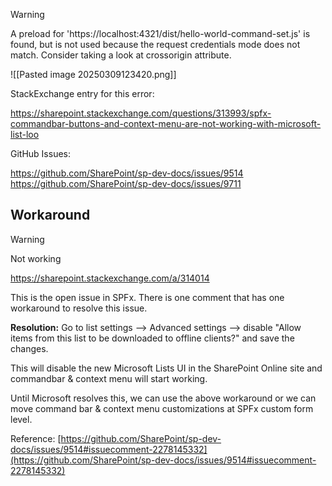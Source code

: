 > [!warning]
> A preload for 'https://localhost:4321/dist/hello-world-command-set.js' is found, but is not used because the request credentials mode does not match. Consider taking a look at crossorigin attribute.


![[Pasted image 20250309123420.png]]


StackExchange entry for this error:

https://sharepoint.stackexchange.com/questions/313993/spfx-commandbar-buttons-and-context-menu-are-not-working-with-microsoft-list-loo


GitHub Issues:

https://github.com/SharePoint/sp-dev-docs/issues/9514
https://github.com/SharePoint/sp-dev-docs/issues/9711

## Workaround

> [!Warning]
> Not working

https://sharepoint.stackexchange.com/a/314014

This is the open issue in SPFx. There is one comment that has one workaround to resolve this issue.

**Resolution:** Go to list settings --> Advanced settings --> disable "Allow items from this list to be downloaded to offline clients?" and save the changes.

This will disable the new Microsoft Lists UI in the SharePoint Online site and commandbar & context menu will start working.

Until Microsoft resolves this, we can use the above workaround or we can move command bar & context menu customizations at SPFx custom form level.

Reference: [https://github.com/SharePoint/sp-dev-docs/issues/9514#issuecomment-2278145332](https://github.com/SharePoint/sp-dev-docs/issues/9514#issuecomment-2278145332)

